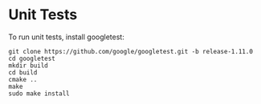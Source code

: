 [//]: <> (SPDX-License-Identifier: Apache-2.0)

# Unit Tests

To run unit tests, install googletest:

```
git clone https://github.com/google/googletest.git -b release-1.11.0
cd googletest
mkdir build
cd build
cmake ..
make
sudo make install
```
